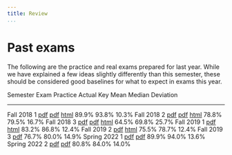 ```yaml
---
title: Review
...
```



# Past exams

The following are the practice and real exams prepared for last year. While we have explained a few ideas slightly differently than this semester, these should be considered good baselines for what to expect in exams this year.

Semester     Exam    Practice                            Actual                          Key                                Mean    Median  Deviation
----------- ------- ----------------------------------  -----------------------------   --------------------------------    -----   ------- ---------
Fall 2018     1     [pdf](files/f2018e1practice.pdf)    [pdf](files/f2018e1real.pdf)    [html](files/f2018e1key.html)       89.9%   93.8%   10.3%
Fall 2018     2     [pdf](files/f2018e2practice.pdf)    [pdf](files/f2018e2real.pdf)    [html](files/f2018e2key.html)       78.8%   79.5%   16.7%
Fall 2018     3     [pdf](files/f2018e3practice.pdf)    [pdf](files/f2018e3real.pdf)    [html](files/f2018e3key.html)       64.5%   69.8%   25.7%
Fall 2019     1                                         [pdf](files/f2019e1.pdf)        [html](files/f2019e1key.html)       83.2%   86.8%   12.4%
Fall 2019     2                                         [pdf](files/f2019e2.pdf)        [html](files/f2019e2key.html)       75.5%   78.7%   12.4%
Fall 2019     3                                         [pdf](files/f2019e3.pdf)                                            76.7%   80.0%   14.9%
Spring 2022   1                                         [pdf](files/s2022e1.pdf)        [pdf](files/s2022e1key.pdf)         89.9%   94.0%   13.6%
Spring 2022   2                                         [pdf](files/s2022e2.pdf)        [pdf](files/s2022e2key.pdf)         80.8%   84.0%   14.0%

<!--
The final exam will be about half material from exams 1 and 2 and about half new material. The practice exam only contains examples of the new material.

The final will include printed-out excerpts from manual pages.
These might include pages for functions you have not previously used.
It may also contain reference material on various assembly instructions, etc.

Some material from previous exams has "timed out;" for example, if we ask about our toy ISA on the final we'll provide a reminder of its relevant details as we hope you've re-used the memory that used to remember where the `icode` goes in the encoding, etc.

You are expected to know, without consulting any source,

Assembly
:   
    1. AT&T syntax, including all addressing modes (`$1`, `%rax`, and the various memory accesses like `(%rax)` through `foo(%rax, %rbx, 8)`)

    1. The special use of `%rsp` as the stack pointer

    1. The calling convention use of `%rax`, `%rdi`, and `%rsi` -- if others are needed, they will be provided on the exam

    1. The 2-, 4-, and 8-byte versions of each instruction (e.g., `movw`, `movl`, and `movq`) and the first eight registers (e.g., `%ax`, `%eax`, `%rax`)

    1. x86-64 assembly instructions `mov`, `add`, `xor`, `call`, `ret`, `lea`, `cmp`, `jmp`, and the signed conditional jumps (`jle` and so on)

C
:   
    1. The meaning of all operators, including `|` vs `||`, `.` vs `->`, `?:`, etc.
        - but you do *not* need to know the difference between prefix- and postfix-notation for `++` and `--`
        - nor do you need to know the precedence of non-arithmetic operators
            - but if you don't know precedence, you had better use parentheses!

    1. The correct signature for `main` (both with and without arguments)

    1. The behavior of library functions `malloc`, `free`, `realloc`, `open`, `close`

    1. The library function `read`, but just its common usage, not all the special cases

    1. The library functions `puts`, `printf`, `fopen`, `fclose`, and at least one reads-from-`FILE *` function

You are of course also expected to recall all the syntax and semantics details needed to read and write code in both AT&T x86-64 and C.
-->
